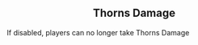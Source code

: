 <h2 style="text-align:center;"> Thorns Damage </h2>

If disabled, players can no longer take Thorns Damage
